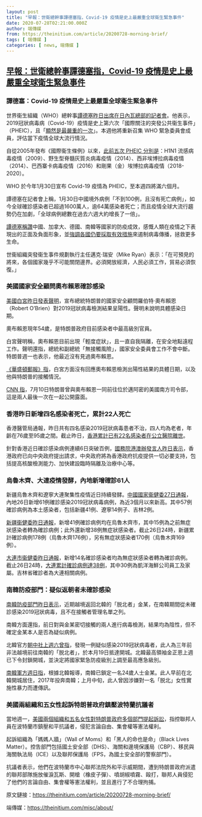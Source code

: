 ```yaml
---
layout: post
title: "早報：世衛總幹事譚德塞指，Covid-19 疫情是史上最嚴重全球衛生緊急事件"
date: 2020-07-28T02:21:00.000Z
author: 端傳媒
from: https://theinitium.com/article/20200728-morning-brief/
tags: [ 端傳媒 ]
categories: [ news, 端傳媒 ]
---
```

<!--1595902860000-->
[早報：世衛總幹事譚德塞指，Covid-19 疫情是史上最嚴重全球衛生緊急事件](https://theinitium.com/article/20200728-morning-brief/)
------

<div>
<section>  <article><h3>譚德塞：Covid-19 疫情是史上最嚴重全球衞生緊急事件</h3><p>世界衞生組織（WHO）總幹事<a href="https://www.bbc.com/news/world-53557577">譚德塞昨日出席在日內瓦總部的記者會</a>。他表示，2019冠狀病毒病（Covid-19）疫情是史上第六次「國際關注的突發公共衞生事件」（PHEIC），且「<a href="https://globalnews.ca/video/7221391/who-says-coronavirus-pandemic-is-the-worlds-worst-global-health-emergency">顯然是最嚴重的一次</a>」。本週他將重新召集 WHO 緊急委員會成員，評估當下疫情全球大流行情況。</p><p>自從2005年發布《國際衞生條例》以來，<a href="http://www.xinhuanet.com/politics/2020-02/03/c_1125525843.htm">此前五次 PHEIC 分別是</a>：H1N1 流感病毒疫情（2009）、野生型脊髓灰質炎病毒疫情（2014）、西非埃博拉病毒疫情（2014）、巴西寨卡病毒疫情（2016）和剛果（金）埃博拉病毒疫情（2018-2020）。</p><p>WHO 於今年1月30日宣布 Covid-19 疫情為 PHEIC，至本週四將滿六個月。</p><p>譚德塞在記者會上稱，1月30日中國境外病例「不到100例，且沒有死亡病例」，如今全球確診感染者已超過1600萬人，逾64萬感染者死亡；而且疫情全球大流行趨勢仍在加劇，「全球病例總數在過去六週大約增長了一倍」。</p><p><a href="https://tw.news.yahoo.com/%E8%AD%9A%E5%BE%B7%E5%A1%9E%E8%AA%8D%E4%BA%86%E6%AD%A6%E6%BC%A2%E8%82%BA%E7%82%8E%E6%98%AF-%E5%85%A8%E7%90%83%E8%A1%9B%E7%94%9F%E7%B7%8A%E6%80%A5%E4%BA%8B%E4%BB%B6-%E5%86%8D%E5%BA%A6%E5%90%B9%E6%8D%A7%E4%B8%AD%E5%9C%8B%E6%8E%A7%E5%88%B6%E7%96%AB%E6%83%85-151942953.html">譚德塞稱讚</a>中國、加拿大、德國、南韓等國家的防疫成效，感慨人類在疫情之下表現出的正面及負面形象，並<a href="https://news.sina.com.cn/c/2020-07-28/doc-iivhuipn5421242.shtml">強調各國仍要採取有效措施</a>來遏制病毒傳播，拯救更多生命。</p><p>世衞組織突發衞生事件規劃執行主任邁克·瑞安（Mike Ryan）表示：「在可預見的將來，各個國家幾乎不可能關閉邊界。必須開放經濟，人民必須工作，貿易必須恢復。」</p><h3>美國國家安全顧問奧布賴恩確診感染</h3><p><a href="https://www.bbc.com/news/world-us-canada-53557447">美國白宮昨日發表聲明</a>，宣布總統特朗普的國家安全顧問羅伯特·奧布賴恩（Robert O’Brien）對2019冠狀病毒檢測結果呈陽性。聲明未說明具體感染日期。</p><p>奧布賴恩現年54歲，是特朗普政府目前感染者中最高級別官員。</p><p>白宮聲明稱，奧布賴恩目前出現「輕度症狀」，且一直自我隔離，在安全地點遠程工作。聲明還指，總統和副總統「無接觸風險」，國家安全委員會工作不會中斷。特朗普週一也表示，他最近沒有見過奧布賴恩。</p><p><a href="https://www.washingtonpost.com/politics/trump-national-security-adviser-obrien-tests-positive-for-coronavirus-the-highest-ranking-administration-official-known-to-be-infected/2020/07/27/1590c4dc-d00b-11ea-9038-af089b63ac21_story.html?hpid=hp_no-name_hp-in-the-news%3Apage%2Fin-the-news">《華盛頓郵報》指</a>，白宮方面沒有回應奧布賴恩檢測出陽性結果的具體日期，以及他與特朗普的接觸情況。</p><p><a href="https://www.cnn.com/2020/07/27/politics/robert-obrien-tests-positive-covid/index.html">CNN 指</a>，7月10日特朗普曾與奧布賴恩一同前往位於邁阿密的美國南方司令部，這是兩人最後一次在一起公開露面。</p><h3>香港昨日新增四名感染者死亡，累計22人死亡</h3><p>香港醫管局通報，昨日共有四名感染2019冠狀病毒患者不治，四人均為老者，年齡在76歲至95歲之間。截止昨日，<a href="https://news.mingpao.com/ins/%E6%B8%AF%E8%81%9E/article/20200727/s00001/1595857761290">香港累計已有22名感染者在公立醫院離世</a>。</p><p>針對香港近日確診感染病例連續6日突破百例，<a href="https://www.hmo.gov.cn/xwzx/xwfb/xwfb_child/202007/t20200727_22034.html">國務院港澳辦發言人昨日表示</a>，香港政府已向中央政府提出請求，中央政府將為香港政府抗疫提供一切必要支持，包括提高核酸檢測能力、加快建設臨時隔離及治療中心等。</p><h3>烏魯木齊、大連疫情發酵，內地新增確診61人</h3><p>新疆烏魯木齊和遼寧大連聚集性疫情近日持續發酵。<a href="http://www.nhc.gov.cn/xcs/yqfkdt/202007/1a4cbeff73074c23b6b68720255a63c2.shtml">中國國家衞健委27日通報</a>，內地26日新增61例確診感染2019冠狀病毒病例，為近3個月以來新高。其中57例確診病例為本土感染者，包括新疆41例、遼寧14例子、吉林2例。</p><p><a href="http://wjw.xinjiang.gov.cn/hfpc/tzgg/202007/4908946e9d5146799bcbb745667aaf4b.shtml">新疆衞健委昨日通報</a>，新增41例確診病例均在烏魯木齊市，其中15例為之前無症狀感染者轉為確診病例；此外還新增38例無症狀感染者。截止26日24時，新疆累計確診病例178例（烏魯木齊176例），另有無症狀感染者170例（烏魯木齊169例）。</p><p><a href="https://hcod.dl.gov.cn/web/guest/18?articleId=78BFED54-9888-A960-FE19-4B31B9DEF7D9">大連市衞健委昨日通報</a>，新增14名確診感染者均為無症狀感染者轉為確診病例。截止26日24時，<a href="https://finance.sina.com.cn/chanjing/cyxw/2020-07-27/doc-iivhvpwx7716316.shtml">大連累計確診病例達38例</a>，其中30例為凱洋海鮮公司員工及家屬。吉林省確診者為大連相關病例。</p><h3>南韓防疫部門：疑似返朝者未確診感染</h3><p><a href="https://cb.yna.co.kr/gate/big5/cn.yna.co.kr/view/ACK20200727003000881?section=society/index">南韓防疫部門昨日表示</a>，近期越境返回北韓的「脱北者」金某，在南韓期間從未確診感染2019冠狀病毒，且不在接觸者管理名單之列。</p><p>南韓方面還指，前日對與金某密切接觸的兩人進行病毒檢測，結果均為陰性，但不確定金某本人是否為疑似病例。</p><p>北韓官方<a href="https://cn.yna.co.kr/view/ACK20200726000200881?section=nk/index">朝中社上週六曾指</a>，發現一例疑似感染2019冠狀病毒者，此人為三年前非法越境前往南韓的「脱北者」，於本月19日抵達開城。北韓最高領袖金正恩上週已下令封鎖開城，並決定將國家緊急防疫級別上調至最高應急級別。</p><p><a href="https://cn.yna.co.kr/view/ACK20200726001400881?section=politics/index">南韓軍方週日指</a>，根據北韓報導，南韓已鎖定一名24歲人士金某。此人早前在北韓開城居住，2017年投奔南韓；上月中旬，此人曾因涉嫌對一名「脱北」女性實施性暴力而遭傳訊。</p><h3>美國兩組織和五女性起訴特朗普政府鎮壓波特蘭抗議者</h3><p>當地週一，<a href="https://www.washingtonpost.com/nation/2020/07/27/wall-moms-black-lives-matter-protesters-sue-trump-administration-use-tear-gas-force-portland/">美國兩個組織和五名女性對特朗普政府多個部門提起訴訟</a>，指控聯邦人員在波特蘭市鎮壓和平抗議者，侵犯言論自由、集會權等憲法權利。</p><p>起訴組織為「媽媽人牆」（Wall of Moms）和「黑人的命也是命」（Black Lives Matter）。控吿部門包括國土安全部（DHS）、海關和邊境保護局（CBP）、移民與海關執法局（ICE）以及聯邦保護局（FPS，為國土安全部的警察部門）。</p><p>抗議者表示，他們在波特蘭市中心聯邦法院外和平示威期間，遭到特朗普政府派遣的聯邦部隊施放催淚瓦斯、開槍（橡皮子彈）、噴胡椒噴霧、毆打，聯邦人員侵犯了他們的言論自由、集會權等憲法權利，並且進行了不合理拘捕。</p></article>  <footer>          <p>        <span>原文鏈接：</span><a href="https://theinitium.com/article/20200728-morning-brief/">https://theinitium.com/article/20200728-morning-brief/</a>      </p>      <p>        <span>端傳媒：</span><a href="https://theinitium.com/misc/about/">https://theinitium.com/misc/about/</a>      </p>      </footer></section>
</div>
